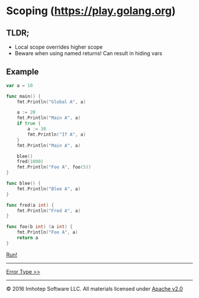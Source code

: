 # Scoping (https://play.golang.org)

## TLDR;
* Local scope overrides higher scope
* Beware when using named returns! Can result in hiding vars

## Example

```go
var a = 10

func main() {
	fmt.Println("Global A", a)

	a := 20
	fmt.Println("Main A", a)
	if true {
		a := 30
		fmt.Println("If A", a)
	}
	fmt.Println("Main A", a)

    blee()
    fred(1000)
	fmt.Println("Foo A", foo(5))
}

func blee() {
    fmt.Println("Blee A", a)
}

func fred(a int) {
    fmt.Println("Fred A", a)
}

func foo(b int) (a int) {
    fmt.Println("Foo A", a)
    return a
}
```

[Run!](https://play.golang.org/p/sBO1PVcoRx)

---
[Error Type >>](2.03_errors.md)

---
© 2016 Imhotep Software LLC. All materials licensed under [Apache v2.0](http://www.apache.org/licenses/LICENSE-2.0)